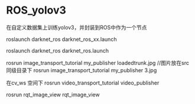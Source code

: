 # ROS_yolov3
在自定义数据集上训练yolov3，并封装到ROS中作为一个节点


roslaunch darknet_ros darknet_ros_xx.launch 

roslaunch darknet_ros darknet_ros.launch

rosrun image_transport_tutorial my_publisher loadedtrunk.jpg    //图片放在src同级目录下
rosrun image_transport_tutorial my_publisher 3.jpg 

在cv_ws 空间下
rosrun video_transport_tutorial video_publisher

rosrun rqt_image_view rqt_image_view 
